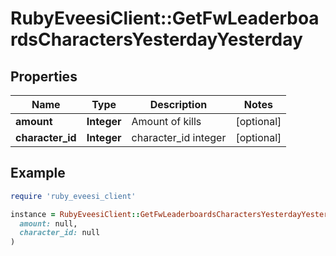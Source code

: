 # RubyEveesiClient::GetFwLeaderboardsCharactersYesterdayYesterday

## Properties

| Name | Type | Description | Notes |
| ---- | ---- | ----------- | ----- |
| **amount** | **Integer** | Amount of kills | [optional] |
| **character_id** | **Integer** | character_id integer | [optional] |

## Example

```ruby
require 'ruby_eveesi_client'

instance = RubyEveesiClient::GetFwLeaderboardsCharactersYesterdayYesterday.new(
  amount: null,
  character_id: null
)
```

